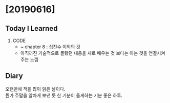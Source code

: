 # [20190616] 

## Today I Learned
1. CODE
   * ~ chapter 8 : 십진수 이외의 것
   * 아직까진 기술적으로 몰랐던 내용을 새로 배우는 것 보다는 아는 것을 연결시켜주는 느낌

## Diary
오랜만에 책을 많이 읽은 날이다. <br>
뭔가 주말을 알차게 보낸 듯 한 기분이 들게하는 기분 좋은 하루. <br>
